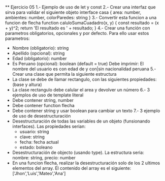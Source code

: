 ** Ejercicio 05
1.- Ejemplo de uso de let y const
2.- Crear una interfaz que sirva para validar el siguiente objeto
  interface casa {
    area: number,
    ambientes: number,
    colorParedes: string
  }
3.- Convertir esta funcion a una funcion de flecha
  function caluloSumaCuadadro(x, y) {
    const resultado = (x + y)^2;
    return 'El resultado es ' + resultado;
  }
4.- Crear una función con parametros obligatorios, opcionales y por defecto. Para ello usar estos parametros:
  - Nombre (obligatorio): string
  - Apellido (opcional): string
  - Edad (obligatorio): number
  - Es Peruano (opcional): boolean (default = true)
  Debe imprimir: El nombre del usuario es <nombre> <apellido> con edad de <edad> y con|sin nacionalidad peruana 
5.- Crear una clase que permita la siguiente estructura
  - La clase se debe de llamar rectangulo, con las siguientes propiedades: (base y altura)
  - La clase rectangulo debe calular el area y devolver un número
6.- 3 ejemplos de uso de template literal
  - Debe contener string, number
  - Debe contener function flecha
  - Debe contener string y usar boolean para cambiar un texto 
7.- 3 ejemplo de uso de desestructuración
  - Desestructuración de todas las variables de un objeto (funsionando interfaces). Las propiedades serian: 
    - usuario: string
    - clave: string
    - fecha: fecha actual
    - estado: boleano
  - Desestructuración de objecto (usando type). La estructura seria: nombre: string, precio: number
  - En una funcion flecha, realizar la desestructuración solo de los 2 ultimos elementos del array. El contenido del array es el siguiente:
    ['Jhon','Luis','Mateo','Ana']